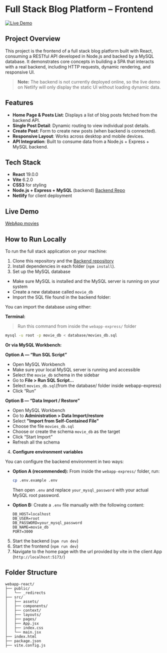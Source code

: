 # Full Stack Blog Platform – Frontend
[![Live Demo](https://img.shields.io/badge/live-demo-brightgreen)](https://webapp-frontend-react.netlify.app/movie-list)

## Project Overview
This project is the frontend of a full stack blog platform built with React, consuming a RESTful API developed in Node.js and backed by a MySQL database. 
It demonstrates core concepts in building a SPA that interacts with a real backend, including HTTP requests, dynamic rendering, and responsive UI.

> **Note:** The backend is not currently deployed online, so the live demo on Netlify will only display the static UI without loading dynamic data.

## Features
- **Home Page & Posts List**: Displays a list of blog posts fetched from the backend API.
- **Single Post Detail**: Dynamic routing to view individual post details.
- **Create Post**: Form to create new posts (when backend is connected).
- **Responsive Layout**: Works across desktop and mobile devices.
- **API Integration**: Built to consume data from a Node.js + Express + MySQL backend.

## Tech Stack
- **React** 19.0.0
- **Vite** 6.2.0
- **CSS3** for styling
- **Node.js + Express + MySQL** (backend) [Backend Repo](https://github.com/willymariino/webapp-express.git)
- **Netlify** for client deployment

## Live Demo
[WebApp movies](https://webapp-frontend-react.netlify.app/movie-list)

## How to Run Locally
To run the full stack application on your machine:
1. Clone this repository and the [Backend repository](https://github.com/willymariino/webapp-express.git)
2. Install dependencies in each folder (`npm install`).
3. Set up the MySQL database

- Make sure MySQL is installed and the MySQL server is running on your system
- Create a new database called `movie_db`
- Import the SQL file found in the backend folder:

You can import the database using either:

**Terminal:**

> Run this command from inside the `webapp-express/` folder

```bash
mysql -u root -p movie_db < database/movies_db.sql
```

**Or via MySQL Workbench:**

**Option A — “Run SQL Script”**

- Open MySQL Workbench
- Make sure your local MySQL server is running and accessible
- Select the `movie_db` schema in the sidebar
- Go to **File > Run SQL Script...**
- Select `movies_db.sql`(from the database/ folder inside webapp-express)
- Click “Run”

**Option B — “Data Import / Restore”**

- Open MySQL Workbench
- Go to **Administration > Data Import/restore**
- Select **"Import from Self-Contained File"**
- Choose the file `movies_db.sql`
- Choose or create the schema `movie_db` as the target
- Click “Start Import”
- Refresh all the schema

4. **Configure environment variables**

You can configure the backend environment in two ways:

- **Option A (recommended):** From inside the `webapp-express/` folder, run:

  ```bash
  cp .env.example .env
  ```

  Then open `.env` and replace `your_mysql_password` with your actual MySQL root password.

- **Option B:** Create a `.env` file manually with the following content:

  ```
  DB_HOST=localhost
  DB_USER=root
  DB_PASSWORD=your_mysql_password
  DB_NAME=movie_db
  PORT=3000
  ```

5. Start the backend (`npm run dev`) 
6. Start the frontend (`npm run dev`) 
7. Navigate to the home page with the url provided by vite in the client App (`http://localhost:5173/`)

## Folder Structure
```
webapp-react/
├── public/
│   └── _redirects
├── src/
│   ├── assets/
│   ├── components/
│   ├── context/
│   ├── layouts/
│   ├── pages/
│   ├── App.jsx
│   ├── index.css
│   └── main.jsx
├── index.html
├── package.json
├── vite.config.js
```